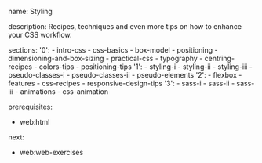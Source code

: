 name: Styling

description: Recipes, techniques and even more tips on how to enhance your CSS workflow.

sections:
  '0':
    - intro-css
    - css-basics
    - box-model
    - positioning
    - dimensioning-and-box-sizing
    - practical-css
    - typography
    - centring-recipes
    - colors-tips
    - positioning-tips
  '1':
    - styling-i
    - styling-ii
    - styling-iii
    - pseudo-classes-i
    - pseudo-classes-ii
    - pseudo-elements
  '2':
    - flexbox
    - features
    - css-recipes
    - responsive-design-tips
  '3':
    - sass-i
    - sass-ii
    - sass-iii
    - animations
    - css-animation

prerequisites:
  - web:html

next:
  - web:web-exercises
